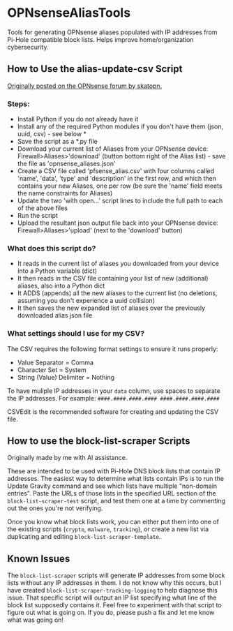 # OPNsenseAliasTools
Tools for generating OPNsense aliases populated with IP addresses from Pi-Hole compatible block lists. Helps improve home/organization cybersecurity.

## How to Use the alias-update-csv Script
[Originally posted on the OPNsense forum by skatopn.](https://forum.opnsense.org/index.php?PHPSESSID=qc30qj4c08unjl5rhht9ntda15&topic=36687.msg192490#msg192490)

### Steps:

- Install Python if you do not already have it
- Install any of the required Python modules if you don't have them (json, uuid, csv) - see below *
- Save the script as a *.py file
- Download your current list of Aliases from your OPNsense device: Firewall>Aliases>'download' (button bottom right of the Alias list) - save the file as 'opnsense_aliases.json'
- Create a CSV file called 'pfsense_alias.csv' with four columns called 'name', 'data', 'type' and 'description' in the first row, and which then contains your new Aliases, one per row (be sure the 'name' field meets the name constraints for Aliases)
- Update the two 'with open...' script lines to include the full path to each of the above files
- Run the script
- Upload the resultant json output file back into your OPNsense device: Firewall>Aliases>'upload' (next to the 'download' button)

### What does this script do?

- It reads in the current list of aliases you downloaded from your device into a Python variable (dict)
- It then reads in the CSV file containing your list of new (additional) aliases, also into a Python dict
- It ADDS (appends) all the new aliases to the current list (no deletions, assuming you don't experience a uuid collision)
- It then saves the new expanded list of aliases over the previously downloaded alias json file

### What settings should I use for my CSV?
The CSV requires the following format settings to ensure it runs properly:

- Value Separator = Comma
- Character Set = System
- String (Value) Delimiter = Nothing

To have muliple IP addresses in your `data` column, use spaces to separate the IP addresses. For example: `####.####.####.#### ####.####.####.####`

CSVEdit is the recommended software for creating and updating the CSV file.

## How to use the block-list-scraper Scripts
Originally made by me with AI assistance.

These are intended to be used with Pi-Hole DNS block lists that contain IP addresses. The easiest way to determine what lists contain IPs is to run the Update Gravity command and see which lists have multiple "non-domain entries". Paste the URLs of those lists in the specified URL section of the `block-list-scraper-test` script, and test them one at a time by commenting out the ones you're not verifying.

Once you know what block lists work, you can either put them into one of the existing scripts (`crypto`, `malware`, `tracking`), or create a new list via duplicating and editing `block-list-scraper-template`.

## Known Issues
The `block-list-scraper` scripts will generate IP addresses from some block lists without any IP addresses in them. I do not know why this occurs, but I have created `block-list-scraper-tracking-logging` to help diagnose this issue. That specific script will output an IP list specifying what line of the block list supposedly contains it. Feel free to experiment with that script to figure out what is going on. If you do, please push a fix and let me know what was going on!
